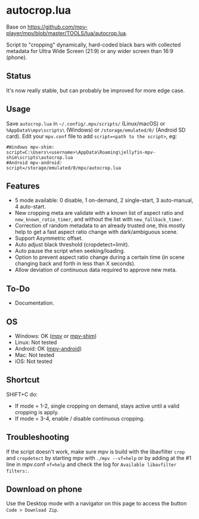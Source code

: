 # autocrop.lua

Base on https://github.com/mpv-player/mpv/blob/master/TOOLS/lua/autocrop.lua.

Script to "cropping" dynamically, hard-coded black bars with collected metadata for Ultra Wide Screen (21:9) or any wider screen than 16:9 (phone).

## Status

It's now really stable, but can probably be improved for more edge case.

## Usage

Save `autocrop.lua` in `~/.config/.mpv/scripts/` (Linux/macOS) or `%AppData%\mpv\scripts\` (Windows) or `/storage/emulated/0/` (Android SD card). 
Edit your `mpv.conf` file to add `script=<path to the script>`, eg:
```
#Windows mpv-shim:
script=C:\Users\<username>\AppData\Roaming\jellyfin-mpv-shim\scripts\autocrop.lua
#Android mpv-android:
script=/storage/emulated/0/mpv/autocrop.lua
```

## Features

- 5 mode available: 0 disable, 1 on-demand, 2 single-start, 3 auto-manual, 4 auto-start.
- New cropping meta are validate with a known list of aspect ratio and `new_known_ratio_timer`, and without the list with `new_fallback_timer`.
- Correction of random metadata to an already trusted one, this mostly help to get a fast aspect ratio change with dark/ambiguous scene.
- Support Asymmetric offset.
- Auto adjust black threshold (cropdetect=limit).
- Auto pause the script when seeking/loading.
- Option to prevent aspect ratio change during a certain time (in scene changing back and forth in less than X seconds).
- Allow deviation of continuous data required to approve new meta.

## To-Do

- Documentation.

## OS

 - Windows: OK ([mpv](https://mpv.io/) or [mpv-shim](https://github.com/jellyfin/jellyfin-desktop))
 - Linux:   Not tested
 - Android: OK ([mpv-android](https://github.com/mpv-android/mpv-android))
 - Mac:     Not tested
 - iOS:     Not tested

## Shortcut 

SHIFT+C do:

- If mode = 1-2, single cropping on demand, stays active until a valid cropping is apply.
- If mode = 3-4, enable / disable continuous cropping.

## Troubleshooting

If the script doesn't work, make sure mpv is build with the libavfilter `crop` and `cropdetect` by starting mpv with `./mpv --vf=help` or by adding at the #1 line in mpv.conf `vf=help` and check the log for `Available libavfilter filters:`.

## Download on phone

Use the Desktop mode with a navigator on this page to access the button `Code > Download Zip`.
